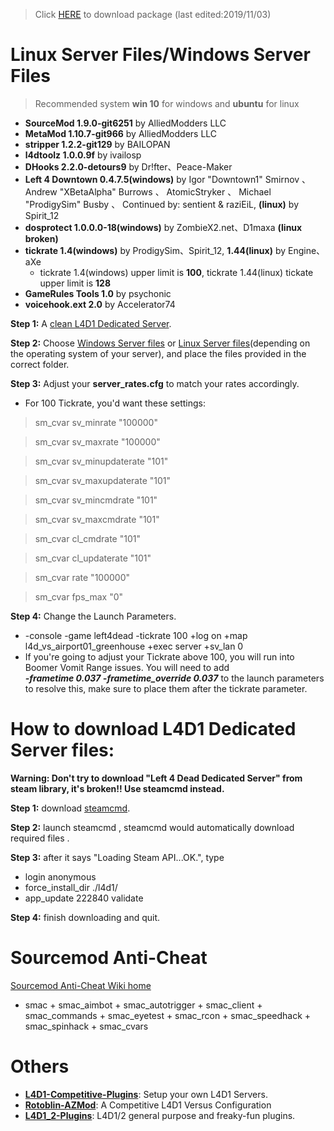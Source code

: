 > Click [HERE](https://github.com/fbef0102/L4D1-Server4Dead/releases) to download package (last edited:2019/11/03)
# Linux Server Files/Windows Server Files
> Recommended system **win 10** for windows and **ubuntu** for linux
* <b>SourceMod 			1.9.0-git6251</b> 	    by AlliedModders LLC
* <b>MetaMod 			1.10.7-git966</b> 	    by AlliedModders LLC
* <b>stripper 			1.2.2-git129</b> 		by BAILOPAN
* <b>l4dtoolz 			1.0.0.9f</b> 		    by ivailosp
* <b>DHooks 			2.2.0-detours9</b> 	    by Dr!fter、Peace-Maker
* <b>Left 4 Downtown 	0.4.7.5(windows)</b>    by Igor "Downtown1" Smirnov 、 Andrew "XBetaAlpha" Burrows 、 AtomicStryker 、 Michael "ProdigySim" Busby 、 Continued by: sentient & raziEiL, <b>(linux)</b> by Spirit_12
* <b>dosprotect 		1.0.0.0-18(windows)</b> by ZombieX2.net、D1maxa <b>(linux broken)</b>
* <b>tickrate 			1.4(windows)</b> 	    by ProdigySim、Spirit_12, <b>1.44(linux)</b> by Engine、aXe
   * tickrate 1.4(windows) upper limit is **100**, tickrate 1.44(linux) tickate upper limit is **128**
* <b>GameRules Tools 	1.0</b> 			    by psychonic
* <b>voicehook.ext 		2.0</b> 			    by Accelerator74

**Step 1:** A [clean L4D1 Dedicated Server](https://github.com/fbef0102/L4D1-Server4Dead/blob/master/README.md#how-to-download-l4d1-dedicated-server-files).

**Step 2:** Choose [Windows Server files](https://github.com/fbef0102/L4D1-Server4Dead/releases/download/v2.0/Windows_Server_files.zip) or [Linux Server files](https://github.com/fbef0102/L4D1-Server4Dead/releases/download/v2.0/Linux_Server_files.zip)(depending on the operating system of your server), and place the files provided in the correct folder.

**Step 3:** Adjust your **server_rates.cfg** to match your rates accordingly.  
* For 100 Tickrate, you'd want these settings:
>sm_cvar sv_minrate 			"100000"

>sm_cvar sv_maxrate 			"100000"

>sm_cvar sv_minupdaterate 		"101"

>sm_cvar sv_maxupdaterate 		"101"

>sm_cvar sv_mincmdrate 			"101"

>sm_cvar sv_maxcmdrate 			"101"

>sm_cvar cl_cmdrate			"101"

>sm_cvar cl_updaterate 			"101"

>sm_cvar rate				"100000"

>sm_cvar fps_max    "0"

**Step 4:** Change the Launch Parameters.
  * -console -game left4dead -tickrate 100 +log on +map l4d_vs_airport01_greenhouse +exec server +sv_lan 0
  * If you're going to adjust your Tickrate above 100, you will run into Boomer Vomit Range issues. You will need to add   
  ***-frametime 0.037 -frametime_override 0.037*** to the launch parameters to resolve this, make sure to place them after the tickrate parameter.

# How to download L4D1 Dedicated Server files:
**Warning: Don't try to download "Left 4 Dead Dedicated Server" from steam library, it's broken!! Use steamcmd instead.**

**Step 1:** download [steamcmd](https://developer.valvesoftware.com/wiki/SteamCMD).

**Step 2:** launch steamcmd , steamcmd would automatically download required files .

**Step 3:** after it says "Loading Steam API...OK.", type
* login anonymous
* force_install_dir ./l4d1/
* app_update 222840 validate

**Step 4:** finish downloading and quit.

# Sourcemod Anti-Cheat
[Sourcemod Anti-Cheat Wiki home](https://bitbucket.org/anticheat/smac/wiki/Home)
* smac + smac_aimbot + smac_autotrigger + smac_client + smac_commands + smac_eyetest + smac_rcon + smac_speedhack + smac_spinhack + smac_cvars

# Others
* <b>[L4D1-Competitive-Plugins](https://github.com/fbef0102/L4D1-Competitive-Plugins)</b>: Setup your own L4D1 Servers.
* <b>[Rotoblin-AZMod](https://github.com/fbef0102/Rotoblin-AZMod)</b>: A Competitive L4D1 Versus Configuration
* <b>[L4D1_2-Plugins](https://github.com/fbef0102/L4D1_2-Plugins)</b>: L4D1/2 general purpose and freaky-fun plugins.
